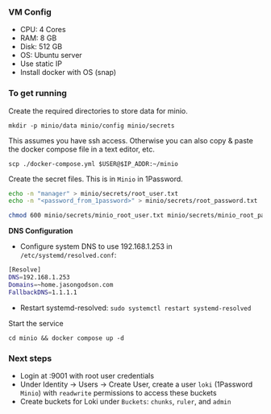 ### VM Config
- CPU: 4 Cores
- RAM: 8 GB
- Disk: 512 GB
- OS: Ubuntu server
- Use static IP
- Install docker with OS (snap)

### To get running

Create the required directories to store data for minio.

`mkdir -p minio/data minio/config minio/secrets`

This assumes you have ssh access. Otherwise you can also copy & paste the docker compose file in a text editor, etc.

`scp ./docker-compose.yml $USER@$IP_ADDR:~/minio`

Create the secret files. This is in `Minio` in 1Password.
```bash
echo -n "manager" > minio/secrets/root_user.txt
echo -n "<password_from_1password>" > minio/secrets/root_password.txt

chmod 600 minio/secrets/minio_root_user.txt minio/secrets/minio_root_password.txt
```

**DNS Configuration**
- Configure system DNS to use 192.168.1.253 in `/etc/systemd/resolved.conf`:
```bash
[Resolve]
DNS=192.168.1.253
Domains=~home.jasongodson.com
FallbackDNS=1.1.1.1
```
- Restart systemd-resolved: `sudo systemctl restart systemd-resolved`

Start the service

`cd minio && docker compose up -d`

### Next steps
- Login at <ip>:9001 with root user credentials
- Under Identity -> Users -> Create User, create a user `loki` (1Password `Minio`) with `readwrite` permissions to access these buckets
- Create buckets for Loki under `Buckets`: `chunks`, `ruler`, and `admin`
